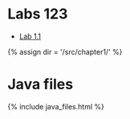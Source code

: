 # Labs 123
* [Lab 1.1](lab1-1.md)

{% assign dir = '/src/chapter1/' %}
# Java files
{% include java_files.html %}